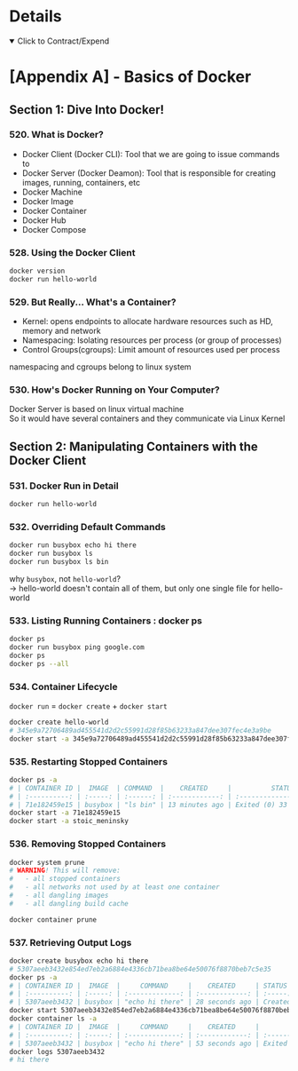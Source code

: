 # Details

<details open> 
  <summary>Click to Contract/Expend</summary>

# [Appendix A] - Basics of Docker

## Section 1: Dive Into Docker!

### 520. What is Docker?

- Docker Client (Docker CLI): Tool that we are going to issue commands to
- Docker Server (Docker Deamon): Tool that is responsible for creating images, running, containers, etc
- Docker Machine
- Docker Image
- Docker Container
- Docker Hub
- Docker Compose

### 528. Using the Docker Client

```sh
docker version
docker run hello-world
```

### 529. But Really... What's a Container?

- Kernel: opens endpoints to allocate hardware resources such as HD, memory and network
- Namespacing: Isolating resources per process (or group of processes)
- Control Groups(cgroups): Limit amount of resources used per process

namespacing and cgroups belong to linux system

### 530. How's Docker Running on Your Computer?

Docker Server is based on linux virtual machine\
So it would have several containers and they communicate via Linux Kernel

## Section 2: Manipulating Containers with the Docker Client

### 531. Docker Run in Detail

```sh
docker run hello-world
```

### 532. Overriding Default Commands

```sh
docker run busybox echo hi there
docker run busybox ls
docker run busybox ls bin
```

why `busybox`, not `hello-world`?\
-> hello-world doesn't contain all of them, but only one single file for hello-world

### 533. Listing Running Containers : docker ps

```sh
docker ps
docker run busybox ping google.com
docker ps
docker ps --all
```

### 534. Container Lifecycle

`docker run` = `docker create` + `docker start`

```sh
docker create hello-world
# 345e9a72706489ad455541d2d2c55991d28f85b63233a847dee307fec4e3a9be
docker start -a 345e9a72706489ad455541d2d2c55991d28f85b63233a847dee307fec4e3a9be
```

### 535. Restarting Stopped Containers

```sh
docker ps -a
# | CONTAINER ID |  IMAGE  | COMMAND  |    CREATED     |          STATUS           |     PORTS      | NAMES |
# | :----------: | :-----: | :------: | :------------: | :-----------------------: | :------------: | :---: |
# | 71e182459e15 | busybox | "ls bin" | 13 minutes ago | Exited (0) 33 seconds ago | stoic_meninsky |       |
docker start -a 71e182459e15
docker start -a stoic_meninsky
```

### 536. Removing Stopped Containers

```sh
docker system prune
# WARNING! This will remove:
#   - all stopped containers
#   - all networks not used by at least one container
#   - all dangling images
#   - all dangling build cache

docker container prune
```

### 537. Retrieving Output Logs

```sh
docker create busybox echo hi there
# 5307aeeb3432e854ed7eb2a6884e4336cb71bea8be64e50076f8870beb7c5e35
docker ps -a
# | CONTAINER ID |  IMAGE  |     COMMAND     |    CREATED     | STATUS  | PORTS |     NAMES     |
# | :----------: | :-----: | :-------------: | :------------: | :-----: | :---: | :-----------: |
# | 5307aeeb3432 | busybox | "echo hi there" | 28 seconds ago | Created |       | peaceful_benz |
docker start 5307aeeb3432e854ed7eb2a6884e4336cb71bea8be64e50076f8870beb7c5e35
docker container ls -a
# | CONTAINER ID |  IMAGE  |     COMMAND     |    CREATED     |          STATUS          | PORTS |     NAMES     |
# | :----------: | :-----: | :-------------: | :------------: | :----------------------: | :---: | :-----------: |
# | 5307aeeb3432 | busybox | "echo hi there" | 53 seconds ago | Exited (0) 2 seconds ago |       | peaceful_benz |
docker logs 5307aeeb3432
# hi there
```

</details>
